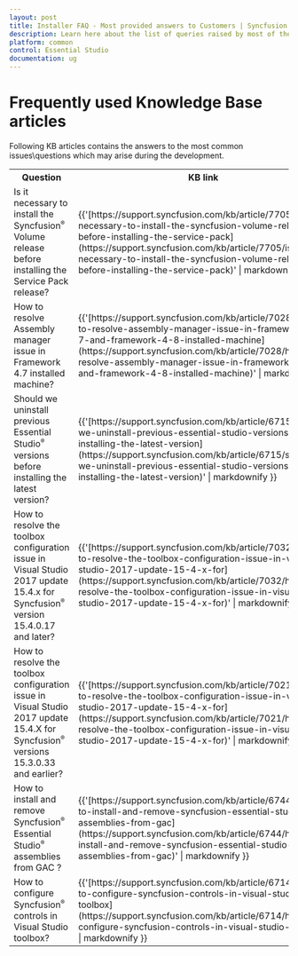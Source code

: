 ```yaml
---
layout: post
title: Installer FAQ - Most provided answers to Customers | Syncfusion
description: Learn here about the list of queries raised by most of the customers and steps for resolving those issues.
platform: common
control: Essential Studio
documentation: ug
---
```


# Frequently used Knowledge Base articles

Following KB articles contains the answers to the most common issues\questions which may arise during the development.

<table>
<tr>
<th>
Question</th><th>
KB link</th></tr>
<tr>
<td>
Is it necessary to install the Syncfusion<sup style="font-size:70%">&reg;</sup> Volume release before installing the Service Pack release?</td><td>
{{'[https://support.syncfusion.com/kb/article/7705/is-it-necessary-to-install-the-syncfusion-volume-release-before-installing-the-service-pack](https://support.syncfusion.com/kb/article/7705/is-it-necessary-to-install-the-syncfusion-volume-release-before-installing-the-service-pack)' | markdownify }} </td></tr>
<tr>
<td>
How to resolve Assembly manager issue in Framework 4.7 installed machine?</td><td>
{{'[https://support.syncfusion.com/kb/article/7028/how-to-resolve-assembly-manager-issue-in-framework-4-7-and-framework-4-8-installed-machine](https://support.syncfusion.com/kb/article/7028/how-to-resolve-assembly-manager-issue-in-framework-4-7-and-framework-4-8-installed-machine)' | markdownify }} </td></tr>
<tr>
<td>
Should we uninstall previous Essential Studio<sup style="font-size:70%">&reg;</sup> versions before installing the latest version?</td><td>
{{'[https://support.syncfusion.com/kb/article/6715/should-we-uninstall-previous-essential-studio-versions-before-installing-the-latest-version](https://support.syncfusion.com/kb/article/6715/should-we-uninstall-previous-essential-studio-versions-before-installing-the-latest-version)' | markdownify }} </td></tr>
<tr>
<td>
How to resolve the toolbox configuration issue in Visual Studio 2017 update 15.4.x for Syncfusion<sup style="font-size:70%">&reg;</sup> version 15.4.0.17 and later?</td><td>
{{'[https://support.syncfusion.com/kb/article/7032/how-to-resolve-the-toolbox-configuration-issue-in-visual-studio-2017-update-15-4-x-for](https://support.syncfusion.com/kb/article/7032/how-to-resolve-the-toolbox-configuration-issue-in-visual-studio-2017-update-15-4-x-for)' | markdownify }} </td></tr>
<tr>
<td>
How to resolve the toolbox configuration issue in Visual Studio 2017 update 15.4.X for Syncfusion<sup style="font-size:70%">&reg;</sup> versions 15.3.0.33 and earlier?</td><td>
{{'[https://support.syncfusion.com/kb/article/7021/how-to-resolve-the-toolbox-configuration-issue-in-visual-studio-2017-update-15-4-x-for](https://support.syncfusion.com/kb/article/7021/how-to-resolve-the-toolbox-configuration-issue-in-visual-studio-2017-update-15-4-x-for)' | markdownify }} </td></tr>
<tr>
<td>
How to install and remove Syncfusion<sup style="font-size:70%">&reg;</sup> Essential Studio<sup style="font-size:70%">&reg;</sup> assemblies from GAC ?</td><td>
{{'[https://support.syncfusion.com/kb/article/6744/how-to-install-and-remove-syncfusion-essential-studio-assemblies-from-gac](https://support.syncfusion.com/kb/article/6744/how-to-install-and-remove-syncfusion-essential-studio-assemblies-from-gac)' | markdownify }} </td></tr>
<tr>
<td>
How to configure Syncfusion<sup style="font-size:70%">&reg;</sup> controls in Visual Studio toolbox?</td><td>
{{'[https://support.syncfusion.com/kb/article/6714/how-to-configure-syncfusion-controls-in-visual-studio-toolbox](https://support.syncfusion.com/kb/article/6714/how-to-configure-syncfusion-controls-in-visual-studio-toolbox)' | markdownify }} </td></tr>
</table>